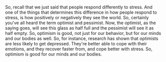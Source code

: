 So, recall that we just said that people respond differently to stress. And one
of the things that determines this difference in how people respond to stress,
is how positively or negatively they see the world. So, certainly you've all
heard the term optimist and pessimist. Now, the optimist, as the saying goes,
will see this glass as half full and the pessimist will see it as half empty.
So, optimism is good, not just for our behavior, but for our minds and our
bodies as well. So, for instance, research has shown that optimists are less
likely to get depressed. They're better able to cope with their emotions, and
they recover faster from, and cope better with stress. So, optimism is good for
our minds and our bodies.
